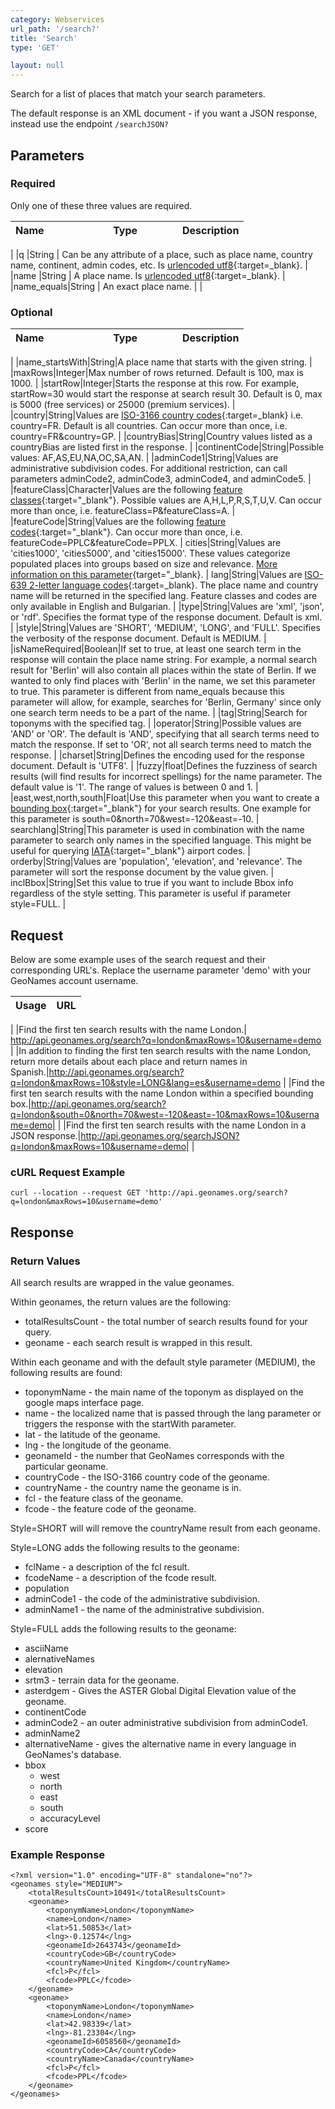 ```yaml
---
category: Webservices
url_path: '/search?'
title: 'Search'
type: 'GET'

layout: null
---
```


Search for a list of places that match your search parameters.

The default response is an XML document - if you want a JSON response, instead use the endpoint `/searchJSON?`

## Parameters

### Required 
Only one of these three values are required.

| Name&nbsp;&nbsp;&nbsp;&nbsp;&nbsp;&nbsp;&nbsp;&nbsp;&nbsp;&nbsp;&nbsp;&nbsp;&nbsp;&nbsp;&nbsp;&nbsp;&nbsp;&nbsp;&nbsp;&nbsp;&nbsp;&nbsp;| Type&nbsp;&nbsp;&nbsp;&nbsp;&nbsp;&nbsp;&nbsp;&nbsp;&nbsp;&nbsp;&nbsp;&nbsp;&nbsp;| Description |
| :----- | :---------- | :----------- 
|
|q      |String     | Can be any attribute of a place, such as place name, country name, continent, admin codes, etc. Is [urlencoded utf8](https://forum.geonames.org/gforum/posts/list/8.page){:target=_blank}. 
|
|name   |String      | A place name. Is [urlencoded utf8](https://forum.geonames.org/gforum/posts/list/8.page){:target=_blank}.
|
|name_equals|String  | An exact place name. |
|


### Optional

| Name&nbsp;&nbsp;&nbsp;&nbsp;&nbsp;&nbsp;&nbsp;&nbsp;&nbsp;&nbsp;&nbsp;&nbsp;&nbsp;&nbsp;&nbsp;&nbsp;&nbsp;&nbsp;&nbsp;&nbsp;&nbsp;&nbsp;| Type&nbsp;&nbsp;&nbsp;&nbsp;&nbsp;&nbsp;&nbsp;&nbsp;&nbsp;&nbsp;&nbsp;&nbsp;&nbsp;| Description |
| :----- | :---------- | :----------- 
|
|name_startsWith|String|A place name that starts with the given string.
|
|maxRows|Integer|Max number of rows returned. Default is 100, max is 1000.
|
|startRow|Integer|Starts the response at this row. For example, startRow=30 would start the response at search result 30. Default is 0, max is 5000 (free services) or 25000 (premium services).
|
|country|String|Values are [ISO-3166 country codes](https://en.wikipedia.org/wiki/List_of_ISO_3166_country_codes){:target=_blank} i.e. country=FR. Default is all countries. Can occur more than once, i.e. country=FR&country=GP.
|
|countryBias|String|Country values listed as a countryBias are listed first in the response.
|
|continentCode|String|Possible values: AF,AS,EU,NA,OC,SA,AN.
|
|adminCode1|String|Values are administrative subdivision codes. For additional restriction, can call parameters adminCode2, adminCode3, adminCode4, and adminCode5.
|
|featureClass|Character|Values are the following [feature classes](https://www.geonames.org/export/codes.html){:target="_blank"}. Possible values are A,H,L,P,R,S,T,U,V. Can occur more than once, i.e. featureClass=P&featureClass=A.
|
|featureCode|String|Values are the following [feature codes](https://www.geonames.org/export/codes.html){:target="_blank"}. Can occur more than once, i.e. featureCode=PPLC&featureCode=PPLX.
|
cities|String|Values are 'cities1000', 'cities5000', and 'cities15000'. These values categorize populated places into groups based on size and relevance. [More information on this parameter](https://download.geonames.org/export/dump/readme.txt){target="_blank}.
|
lang|String|Values are [ISO-639 2-letter language codes](https://www.loc.gov/standards/iso639-2/php/code_list.php){:target=_blank}. The place name and country name will be returned in the specified lang. Feature classes and codes are only available in English and Bulgarian.
|
|type|String|Values are 'xml', 'json', or 'rdf'. Specifies the format type of the response document. Default is xml.
|
|style|String|Values are 'SHORT', 'MEDIUM', 'LONG', and 'FULL'. Specifies the verbosity of the response document. Default is MEDIUM.
|
|isNameRequired|Boolean|If set to true, at least one search term in the response will contain the place name string. For example, a normal search result for 'Berlin' will also contain all places within the state of Berlin. If we wanted to only find places with 'Berlin' in the name, we set this parameter to true. This parameter is different from name_equals because this parameter will allow, for example, searches for 'Berlin, Germany' since only one search term needs to be a part of the name.
|
|tag|String|Search for toponyms with the specified tag.
|
|operator|String|Possible values are 'AND' or 'OR'. The default is 'AND', specifying that all search terms need to match the response. If set to 'OR', not all search terms need to match the response.
|
|charset|String|Defines the encoding used for the response document. Default is 'UTF8'.
|
|fuzzy|float|Defines the fuzziness of search results (will find results for incorrect spellings) for the name parameter. The default value is '1'. The range of values is between 0 and 1.
|
|east,west,north,south|Float|Use this parameter when you want to create a [bounding box](https://wiki.openstreetmap.org/wiki/Bounding_Box){:target="_blank"} for your search results. One example for this parameter is south=0&north=70&west=-120&east=-10.
|
searchlang|String|This parameter is used in combination with the name parameter to search only names in the specified language. This might be useful for querying [IATA](https://www.iata.org/en/publications/directories/code-search/){:target="_blank"} airport codes.
|
orderby|String|Values are 'population', 'elevation', and 'relevance'. The parameter will sort the response document by the value given.
|
inclBbox|String|Set this value to true if you want to include Bbox info regardless of the style setting. This parameter is useful if parameter style=FULL.
|

## Request

Below are some example uses of the search request and their corresponding URL's. Replace the username parameter 'demo' with your GeoNames account username.

|Usage|URL|
|:-----|:----
|
|Find the first ten search results with the name London.| http://api.geonames.org/search?q=london&maxRows=10&username=demo
|
|In addition to finding the first ten search results with the name London, return more details about each place and return names in Spanish.|http://api.geonames.org/search?q=london&maxRows=10&style=LONG&lang=es&username=demo
|
|Find the first ten search results with the name London within a specified bounding box.|http://api.geonames.org/search?q=london&south=0&north=70&west=-120&east=-10&maxRows=10&username=demo|
|
|Find the first ten search results with the name London in a JSON response.|http://api.geonames.org/searchJSON?q=london&maxRows=10&username=demo|
|

### cURL Request Example

```
curl --location --request GET 'http://api.geonames.org/search?q=london&maxRows=10&username=demo'
```

## Response

### Return Values

All search results are wrapped in the value geonames.

Within geonames, the return values are the following:
* totalResultsCount - the total number of search results found for your query.
* geoname - each search result is wrapped in this result.

Within each geoname and with the default style parameter (MEDIUM), the following results are found:
* toponymName - the main name of the toponym as displayed on the google maps interface page.
* name - the localized name that is passed through the lang parameter or triggers the response with the startWith parameter.
* lat - the latitude of the geoname.
* lng - the longitude of the geoname.
* geonameId - the number that GeoNames corresponds with the particular geoname.
* countryCode - the ISO-3166 country code of the geoname.
* countryName - the country name the geoname is in.
* fcl - the feature class of the geoname.
* fcode - the feature code of the geoname.

Style=SHORT will will remove the countryName result from each geoname.

Style=LONG adds the following results to the geoname:
* fclName - a description of the fcl result.
* fcodeName - a description of the fcode result.
* population
* adminCode1 - the code of the administrative subdivision.
* adminName1 - the name of the administrative subdivision.

Style=FULL adds the following results to the geoname:
* asciiName 
* alernativeNames
* elevation
* srtm3 - terrain data for the geoname.
* asterdgem - Gives the ASTER Global Digital Elevation value of the geoname.
* continentCode
* adminCode2 - an outer administrative subdivision from adminCode1.
* adminName2
* alternativeName - gives the alternative name in every language in GeoNames's database.
* bbox
    * west
    * north
    * east
    * south
    * accuracyLevel
* score

### Example Response

```
<?xml version="1.0" encoding="UTF-8" standalone="no"?>
<geonames style="MEDIUM">
    <totalResultsCount>10491</totalResultsCount>
    <geoname>
        <toponymName>London</toponymName>
        <name>London</name>
        <lat>51.50853</lat>
        <lng>-0.12574</lng>
        <geonameId>2643743</geonameId>
        <countryCode>GB</countryCode>
        <countryName>United Kingdom</countryName>
        <fcl>P</fcl>
        <fcode>PPLC</fcode>
    </geoname>
    <geoname>
        <toponymName>London</toponymName>
        <name>London</name>
        <lat>42.98339</lat>
        <lng>-81.23304</lng>
        <geonameId>6058560</geonameId>
        <countryCode>CA</countryCode>
        <countryName>Canada</countryName>
        <fcl>P</fcl>
        <fcode>PPL</fcode>
    </geoname>
</geonames>
```
